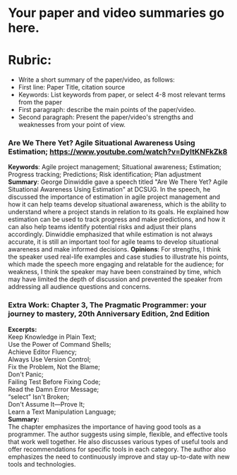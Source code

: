 # Your paper and video summaries go here.

# Rubric:
* Write a short summary of the paper/video, as follows:
* First line: Paper Title, citation source
* Keywords: List keywords from paper, or select 4-8 most relevant terms from the paper
* First paragraph: describe the main points of the paper/video.
* Second paragraph: Present the paper/video's strengths and weaknesses from your point of view.

### Are We There Yet? Agile Situational Awareness Using Estimation; https://www.youtube.com/watch?v=DyltKNFkZk8
**Keywords**: Agile project management; Situational awareness; Estimation; Progress tracking; Predictions; Risk identification; Plan adjustment
**Summary**: George Dinwiddie gave a speech titled "Are We There Yet? Agile Situational Awareness Using Estimation" at DCSUG. In the speech, he discussed the importance of estimation in agile project management and how it can help teams develop situational awareness, which is the ability to understand where a project stands in relation to its goals. He explained how estimation can be used to track progress and make predictions, and how it can also help teams identify potential risks and adjust their plans accordingly. Dinwiddie emphasized that while estimation is not always accurate, it is still an important tool for agile teams to develop situational awareness and make informed decisions.
**Opinions**: For strengths, I think the speaker used real-life examples and case studies to illustrate his points, which made the speech more engaging and relatable for the audience; for weakness, I think the speaker may have been constrained by time, which may have limited the depth of discussion and prevented the speaker from addressing all audience questions and concerns.



### Extra Work: Chapter 3, The Pragmatic Programmer: your journey to mastery, 20th Anniversary Edition, 2nd Edition  
**Excerpts:**  
Keep Knowledge in Plain Text;  
Use the Power of Command Shells;  
Achieve Editor Fluency;  
Always Use Version Control;  
Fix the Problem, Not the Blame;  
Don't Panic;  
Failing Test Before Fixing Code;  
Read the Damn Error Message;  
“select” Isn't Broken;  
Don't Assume It—Prove It;  
Learn a Text Manipulation Language;  
**Summary:**  
The chapter emphasizes the importance of having good tools as a programmer. The author suggests using simple, flexible, and effective tools that work well together. He also discusses various types of useful tools and offer recommendations for specific tools in each category. The author also emphasizes the need to continuously improve and stay up-to-date with new tools and technologies.